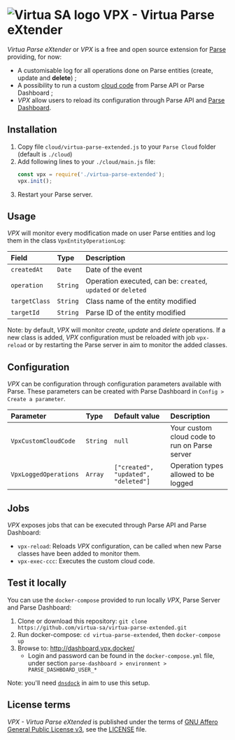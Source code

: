 # ![Virtua SA logo](https://www.virtua.ch/favicon.png) VPX - Virtua Parse eXtender

*Virtua Parse eXtender* or *VPX* is a free and open source extension for [Parse](https://github.com/parse-community/parse-server) providing, for now:

* A customisable log for all operations done on Parse entities (create, update and **delete**) ;
* A possibility to run a custom [cloud code](http://docs.parseplatform.org/cloudcode/guide/#getting-started) from Parse API or Parse Dashboard ;
* *VPX* allow users to reload its configuration through Parse API and [Parse Dashboard](https://github.com/parse-community/parse-dashboard).

## Installation

1. Copy file `cloud/virtua-parse-extended.js` to your `Parse Cloud` folder (default is `./cloud`)
2. Add following lines to your `./cloud/main.js` file:
   ```js
   const vpx = require('./virtua-parse-extended');
   vpx.init();
   ```
3. Restart your Parse server.

## Usage

*VPX* will monitor every modification made on user Parse entities and log them in the class `VpxEntityOperationLog`:

| Field         | Type     | Description
| :------------ | :------- | :------------------------------------------------------------
| `createdAt`   | `Date`   | Date of the event
| `operation`   | `String` | Operation executed, can be: `created`, `updated` or `deleted`
| `targetClass` | `String` | Class name of the entity modified
| `targetId`    | `String` | Parse ID of the entity modified

Note: by default, *VPX* will monitor *create*, *update* and *delete* operations. If a new class is added, *VPX* configuration must be reloaded with job `vpx-reload` or by restarting the Parse server in aim to monitor the added classes.

## Configuration

*VPX* can be configuration through configuration parameters available with Parse.
These parameters can be created with Parse Dashboard in `Config > Create a parameter`.

| Parameter             | Type     | Default value                       | Description
| :-------------------- | :------- | :---------------------------------- | :-------------------------------------------
| `VpxCustomCloudCode`  | `String` | `null`                              | Your custom cloud code to run on Parse server
| `VpxLoggedOperations` | `Array`  | `["created", "updated", "deleted"]` | Operation types allowed to be logged

## Jobs

*VPX* exposes jobs that can be executed through Parse API and Parse Dashboard:

* `vpx-reload`: Reloads *VPX* configuration, can be called when new Parse classes have been added to monitor them.
* `vpx-exec-ccc`: Executes the custom cloud code.

## Test it locally

You can use the `docker-compose` provided to run locally *VPX*, Parse Server and Parse Dashboard:

1. Clone or download this repository: `git clone https://github.com/virtua-sa/virtua-parse-extended.git`
2. Run docker-compose: `cd virtua-parse-extended`, then `docker-compose up`
3. Browse to: http://dashboard.vpx.docker/
   * Login and password can be found in the `docker-compose.yml` file, under section `parse-dashboard > environment > PARSE_DASHBOARD_USER_*`

Note: you'll need [`dnsdock`](https://github.com/aacebedo/dnsdock) in aim to use this setup.

## License terms

*VPX - Virtua Parse eXtended* is published under the terms of [GNU Affero General Public License v3](https://www.gnu.org/licenses/agpl-3.0.html), see the [LICENSE](LICENSE) file.